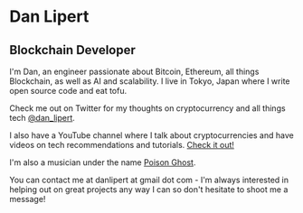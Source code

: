 # Dan Lipert

## Blockchain Developer

I'm Dan, an engineer passionate about Bitcoin, Ethereum, all things Blockchain, as well as AI and scalability. I live in Tokyo, Japan where I write open source code and eat tofu.

Check me out on Twitter for my thoughts on cryptocurrency and all things tech [@dan_lipert](https://twitter.com/dan_lipert "@dan_lipert on Twitter").

I also have a YouTube channel where I talk about cryptocurrencies and have videos on tech recommendations and tutorials. [Check it out!](https://www.youtube.com/channel/UCp4DbOjUheeXdeNwkrtwCMg "Dan Lipert on YouTube")


I'm also a musician under the name [Poison Ghost](https://www.poisonghost.com/ "Poison Ghost's Website").

You can contact me at danlipert at gmail dot com - I'm always interested in helping out on great projects any way I can so don't hesitate to shoot me a message!
